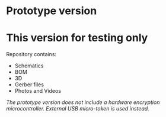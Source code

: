 # Prototype version

This version for testing only
==========================
Repository contains:
* Schematics
* BOM
* 3D
* Gerber files
* Photos and Videos

_The prototype version does not include a hardware encryption microcontroller. External USB micro-token is used instead._
